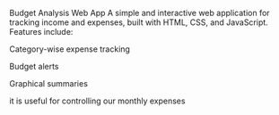 Budget Analysis Web App
A simple and interactive web application for tracking income and expenses, built with HTML, CSS, and JavaScript. Features include:

Category-wise expense tracking

Budget alerts

Graphical summaries

it is useful for controlling our monthly expenses

